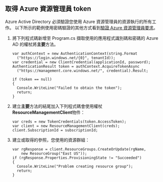 ## <a name="obtain-an-azure-resource-manager-token"></a>取得 Azure 資源管理員 token

Azure Active Directory 必須驗證您使用 Azure 資源管理員的資源執行的所有工作。 以下所示的範例使用密碼驗證的其他方式看到[驗證 Azure 資源管理員要求][lnk-authenticate-arm]。

1. 將下列程式碼新增至 Program.cs 擷取使用的應用程式識別碼和密碼的 Azure AD 的權杖將**主要**方法。

    ```
    var authContext = new AuthenticationContext(string.Format  
      ("https://login.windows.net/{0}", tenantId));
    var credential = new ClientCredential(applicationId, password);
    AuthenticationResult token = authContext.AcquireTokenAsync
      ("https://management.core.windows.net/", credential).Result;
    
    if (token == null)
    {
      Console.WriteLine("Failed to obtain the token");
      return;
    }
    ```

2. 建立**主要**方法的結尾加入下列程式碼會使用權杖**ResourceManagementClient**物件：

    ```
    var creds = new TokenCredentials(token.AccessToken);
    var client = new ResourceManagementClient(creds);
    client.SubscriptionId = subscriptionId;
    ```

3. 建立或取得的參照，您使用的資源群組：

    ```
    var rgResponse = client.ResourceGroups.CreateOrUpdate(rgName,
        new ResourceGroup("East US"));
    if (rgResponse.Properties.ProvisioningState != "Succeeded")
    {
      Console.WriteLine("Problem creating resource group");
      return;
    }
    ```

[lnk-authenticate-arm]: https://msdn.microsoft.com/library/azure/dn790557.aspx